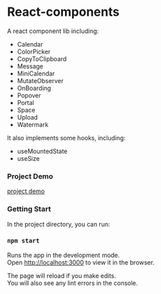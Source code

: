 # React-components
A react component lib including:
- Calendar
- ColorPicker
- CopyToClipboard
- Message
- MiniCalendar
- MutateObserver
- OnBoarding
- Popover
- Portal
- Space
- Upload
- Watermark

It also implements some hooks, including:
- useMountedState
- useSize


### Project Demo
[project demo](https://react-components-drab.vercel.app/)

### Getting Start

In the project directory, you can run:

### `npm start`

Runs the app in the development mode.\
Open [http://localhost:3000](http://localhost:3000) to view it in the browser.

The page will reload if you make edits.\
You will also see any lint errors in the console.
